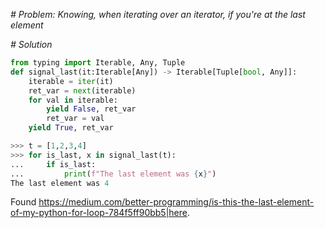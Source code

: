 *# Problem: Knowing, when iterating over an iterator, if you're at the last element*

*# Solution*

```python
from typing import Iterable, Any, Tuple
def signal_last(it:Iterable[Any]) -> Iterable[Tuple[bool, Any]]:
    iterable = iter(it)
    ret_var = next(iterable)
    for val in iterable:
        yield False, ret_var
        ret_var = val
    yield True, ret_var
```
```python
>>> t = [1,2,3,4]
>>> for is_last, x in signal_last(t):
...     if is_last:
...         print(f"The last element was {x}")
The last element was 4
```
Found <https://medium.com/better-programming/is-this-the-last-element-of-my-python-for-loop-784f5ff90bb5|here>.